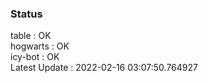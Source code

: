 ### Status


table : OK  
hogwarts : OK  
icy-bot : OK  
Latest Update : 2022-02-16 03:07:50.764927
